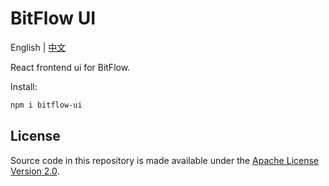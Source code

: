 <!-- markdownlint-disable MD030 -->

# BitFlow UI

English | [中文](./README-ZH.md)

React frontend ui for BitFlow.

Install:

```bash
npm i bitflow-ui
```

## License

Source code in this repository is made available under the [Apache License Version 2.0](https://github.com/NexentAI/BitFlow/blob/master/LICENSE.md).
